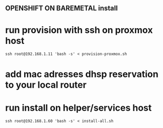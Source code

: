 ## OPENSHIFT ON BAREMETAL install

# run provision with ssh on proxmox host

    ssh root@192.168.1.11 'bash -s' < provision-proxmox.sh

# add mac adresses dhsp reservation to your local router

# run install on helper/services host

    ssh root@192.168.1.60 'bash -s' < install-all.sh

